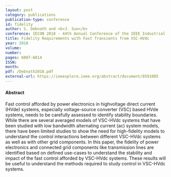 ```yaml
---
layout: post
category: publications
publication-type: conference
id: fidelity
author: S. Debnath and <b>J. Sun</b>
conference: IECON 2018 - 44th Annual Conference of the IEEE Industrial Electronics Society
title: Fidelity Requirements with Fast Transients from VSC-HVdc
year: 2018
volume:
number:
pages: 6007-6014
ISSN:
month:
pdf: /Debnath2018.pdf
external-url: https://ieeexplore.ieee.org/abstract/document/8591085
---
```


#### Abstract

Fast control afforded by power electronics in highvoltage direct current (HVde) systems, especially voltage-source converter (VSC) based HVde systems, needs to be carefully assessed to identify stability boundaries. While there are several averaged models of VSC-HVdc systems that have been studied with low bandwidth alternating current (ac) system models, there have been limited studies to show the need for high-fidelity models to understand the control interactions between different VSC-HVdc systems as well as with other grid components. In this paper, the fidelity of power electronics and connected grid components like transmission lines are identified based on defined use-cases to understand the stability and impact of the fast control afforded by VSC-HVdc systems. These results will be useful to understand the methods required to study control in VSC-HVdc systems.